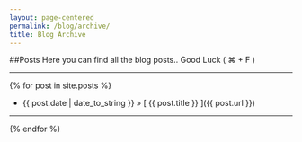 ```yaml
---
layout: page-centered
permalink: /blog/archive/
title: Blog Archive
---
```


##Posts
Here you can find all the blog posts.. Good Luck ( &#8984; + F )
<hr>

{% for post in site.posts %}
  * {{ post.date | date_to_string }} &raquo; [ {{ post.title }} ]({{ post.url }})
 <hr>
{% endfor %}
